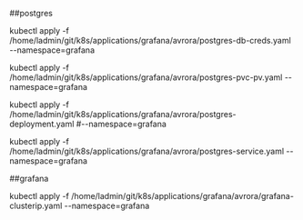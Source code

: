 ##postgres

kubectl apply -f /home/ladmin/git/k8s/applications/grafana/avrora/postgres-db-creds.yaml --namespace=grafana

kubectl apply -f /home/ladmin/git/k8s/applications/grafana/avrora/postgres-pvc-pv.yaml --namespace=grafana

kubectl apply -f /home/ladmin/git/k8s/applications/grafana/avrora/postgres-deployment.yaml #--namespace=grafana

kubectl apply -f /home/ladmin/git/k8s/applications/grafana/avrora/postgres-service.yaml --namespace=grafana

##grafana

kubectl apply -f /home/ladmin/git/k8s/applications/grafana/avrora/grafana-clusterip.yaml --namespace=grafana